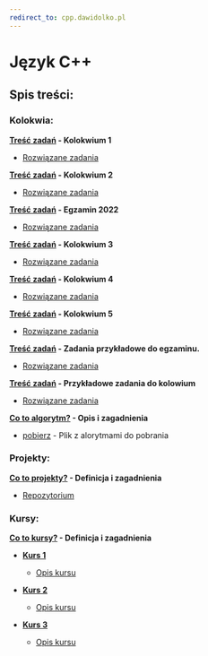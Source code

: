 ```yaml
---
redirect_to: cpp.dawidolko.pl
---
```


# Język C++

## Spis treści:

### Kolokwia: 
**[Treść zadań](KOLOKWIUM/exam1/README.md) - Kolokwium 1**
 - [Rozwiązane zadania](https://github.com/dawidolko/Programming-Cpp/tree/main/KOLOKWIUM/exam1)

**[Treść zadań](KOLOKWIUM/exam2/README.md) - Kolokwium 2**
 - [Rozwiązane zadania](https://github.com/dawidolko/Programming-Cpp/tree/main/KOLOKWIUM/exam2)

**[Treść zadań](KOLOKWIUM/exam3/README.md) - Egzamin 2022**
 - [Rozwiązane zadania](https://github.com/dawidolko/Programming-Cpp/tree/main/KOLOKWIUM/exam3)

**[Treść zadań](KOLOKWIUM/exam4/README.md) - Kolokwium 3**
 - [Rozwiązane zadania](https://github.com/dawidolko/Programming-Cpp/tree/main/KOLOKWIUM/exam4)

**[Treść zadań](KOLOKWIUM/exam5/README.md) - Kolokwium 4**
 - [Rozwiązane zadania](https://github.com/dawidolko/Programming-Cpp/tree/main/KOLOKWIUM/exam5)

**[Treść zadań](KOLOKWIUM/exam6/README.md) - Kolokwium 5**
 - [Rozwiązane zadania](https://github.com/dawidolko/Programming-Cpp/tree/main/KOLOKWIUM/exam6)

**[Treść zadań](KOLOKWIUM/exam7/README.md) - Zadania przykładowe do egzaminu.**
 - [Rozwiązane zadania](https://github.com/dawidolko/Programming-Cpp/tree/main/KOLOKWIUM/exam7)

**[Treść zadań](KOLOKWIUM/example/README.md) - Przykładowe zadania do kolowium**
 - [Rozwiązane zadania](https://github.com/dawidolko/Programming-Cpp/tree/main/KOLOKWIUM/example)

**[Co to algorytm?](KOLOKWIUM/algorytmy/README.md) - Opis i zagadnienia**
 - [pobierz](KOLOKWIUM/algorytmy/AlgorytmyBlokowe.docx) - Plik z alorytmami do pobrania

### Projekty:

**[Co to projekty?](projects/README.md) - Definicja i zagadnienia**
 - [Repozytorium](https://github.com/dawidolko/Programming-Cpp/tree/main/projects)

### Kursy:

**[Co to kursy?](Courses/README.md) - Definicja i zagadnienia**
- **[Kurs 1](https://github.com/dawidolko/Programming-C/tree/main/Courses/Course1)**
  - [Opis kursu](Courses/Course1/README.md)
  
- **[Kurs 2](https://github.com/dawidolko/Programming-C/tree/main/Courses/Course2)**
  - [Opis kursu](Courses/Course2/README.md)
  
- **[Kurs 3](https://github.com/dawidolko/Programming-C/tree/main/Courses/Course3)**
  - [Opis kursu](Courses/Course3/README.md)

